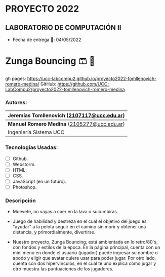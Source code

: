 # PROYECTO 2022
## LABORATORIO DE COMPUTACIÓN II
* Fecha de entrega 	:calendar:: 04/05/2022 

# Zunga Bouncing  :shorts: :red_circle:

gh pages: https://ucc-labcompu2.github.io/proyecto2022-tomllenovich-romero-medina/
GitHub: https://github.com/UCC-LabCompu2/proyecto2022-tomllenovich-romero-medina


### Autores: 


| **Jeremías Tomllenovich**  (2107117@ucc.edu.ar) |
|-------------------------------------------------|
| **Manuel Romero Medina**  (2105277@ucc.edu.ar)  | 
| Ingeniería Sistema UCC                          |   



### Tecnologías Usadas:
- [ ] Github.
- [ ] Webstorm.
- [ ] HTML.
- [ ] CSS.
- [ ] JavaScript (en un futuro).
- [ ] Photoshop. 

### Descripción
* Muevete, no vayas a caer en la lava o sucumbiras.
* Juego de habilidad y destreza en el cual el objetivo del juego es "ayudar" a la pelota seguir en el camino sin morir y obtener una distancia, y primordialmente, divertirse.

* Nuestro proyecto, Zunga Bouncing, está ambientada en lo retro/80´s, con fondos y estilos de la época. En la página principal, cuenta
con un mini menú en donde el usuario (jugador) puede ingresar su nombre o apodo y eligir que avatar quiere usar para poder jugar.
Por otro lado, cuenta con dos hipervinculos, en el cuál te uno explica cómo jugar y otro muestra las puntuaciones de los jugadores.

